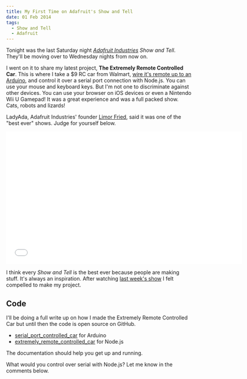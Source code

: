 ```yaml
---
title: My First Time on Adafruit's Show and Tell
date: 01 Feb 2014
tags: 
  - Show and Tell
  - Adafruit
---
```

Tonight was the last Saturday night _[Adafruit Industries](http://adafruit.com) Show and Tell_. They'll be moving over to Wednesday nights from now on.

I went on it to share my latest project, __The Extremely Remote Controlled Car__. This is where I take a $9 RC car from Walmart, [wire it's remote up to an Arduino](http://forefront.io/a/hacking-9-buck-remote-controlled-car-with-arduino), and control it over a serial port connection with Node.js. You can use your mouse and keyboard keys. But I'm not one to discriminate against other devices. You can use your browser on iOS devices or even a Nintendo Wii U Gamepad!  It was a great experience and was a full packed show. Cats, robots and lizards!

LadyAda, Adafruit Industries' founder [Limor Fried](https://en.wikipedia.org/wiki/Limor_Fried), said it was one of the "best ever" shows. Judge for yourself below.

<iframe width="640" height="360" src="//www.youtube.com/embed/sX0_3cUr6xg?feature=player_detailpage" frameborder="0" allowfullscreen="allowfullscreen"></iframe>

I think every _Show and Tell_ is the best ever because people are making stuff. It's always an inspiration. After watching [last week's show](http://www.youtube.com/watch?v=CxjJ1_I-cUg) I felt compelled to make my project.

## Code

I'll be doing a full write up on how I made the Extremely Remote Controlled Car but until then the code is open source on GitHub.

* [serial_port_controlled_car](https://github.com/chalkers/serial_port_controlled_car) for Arduino
* [extremely_remote_controlled_car](https://github.com/chalkers/extremely_remote_controlled_car) for Node.js

The documentation should help you get up and running.

What would you control over serial with Node.js? Let me know in the comments below.